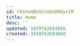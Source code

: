 ```yaml
---
id: C0xhoHBzUVcO4xDN0ysIM
title: Home
desc: ''
updated: 1639762693868
created: 1639762693868
---
```


